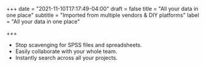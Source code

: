 +++
date = "2021-11-10T17:17:49-04:00"
draft = false
title = "All your data in one place"
subtitle = "Imported from multiple vendors & DIY platforms"
label = "All your data in one place"

+++

* Stop scavenging for SPSS files and spreadsheets.
* Easily collaborate with your whole team.
* Instantly search across all your projects.
